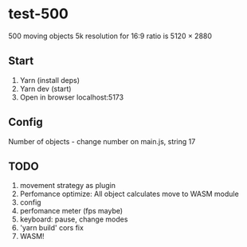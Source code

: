# test-500
500 moving objects 
5k resolution for 16:9 ratio is 5120 × 2880

## Start

1. Yarn (install deps)
2. Yarn dev (start)
3. Open in browser localhost:5173


## Config

Number of objects - change number on main.js, string 17



## TODO
1. movement strategy as plugin
2. Perfomance optimize: All object calculates move to WASM module
4. config
6. perfomance meter (fps maybe)
7. keyboard: pause, change modes
9. 'yarn build' cors fix
10. WASM!